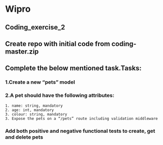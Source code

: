 # Wipro

## Coding_exercise_2

## Create repo with initial code from coding-master.zip
## Complete the below mentioned task.Tasks:
  
  ### 1.Create a new “pets” model
  ### 2.A pet should have the following attributes:
    1. name: string, mandatory
    2. age: int, mandatory
    3. colour: string, mandatory
    3. Expose the pets on a “/pets” route including validation middleware
 
 ### Add both positive and negative functional tests to create, get and delete pets
